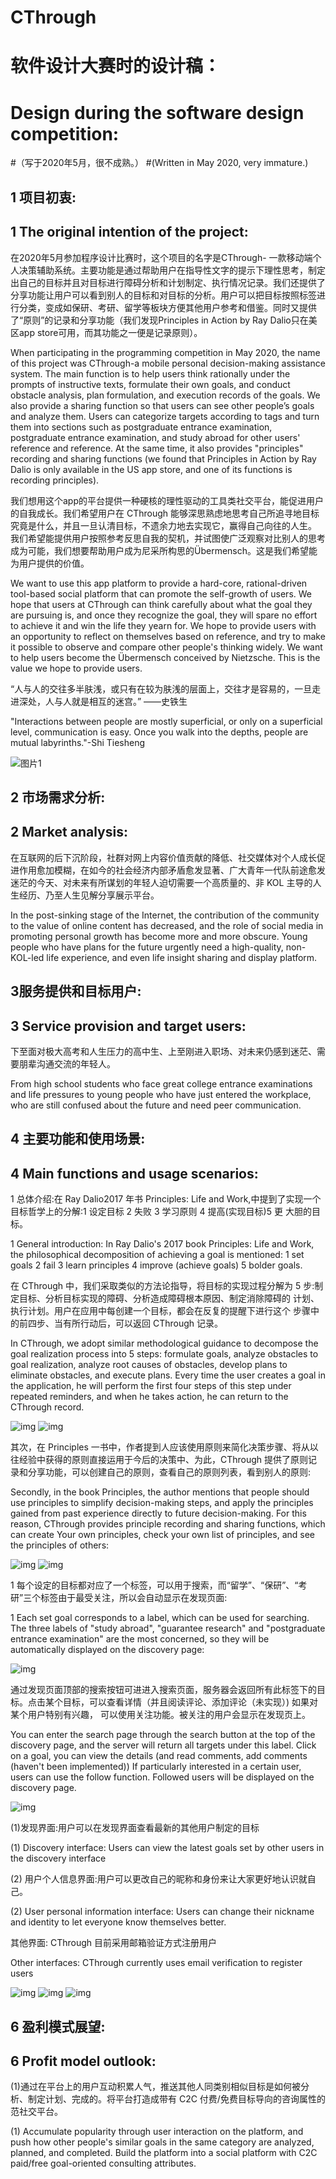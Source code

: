 # CThrough 
# 软件设计大赛时的设计稿：
# Design during the software design competition:

#（写于2020年5月，很不成熟。）
#(Written in May 2020, very immature.)

## 1 项目初衷:
## 1 The original intention of the project:

在2020年5月参加程序设计比赛时，这个项目的名字是CThrough- 一款移动端个人决策辅助系统。主要功能是通过帮助用户在指导性文字的提示下理性思考，制定出自己的目标并且对目标进行障碍分析和计划制定、执行情况记录。我们还提供了分享功能让用户可以看到别人的目标和对目标的分析。用户可以把目标按照标签进行分类，变成如保研、考研、留学等板块方便其他用户参考和借鉴。同时又提供了“原则”的记录和分享功能（我们发现Principles in Action by Ray Dalio只在美区app store可用，而其功能之一便是记录原则）。

When participating in the programming competition in May 2020, the name of this project was CThrough-a mobile personal decision-making assistance system. The main function is to help users think rationally under the prompts of instructive texts, formulate their own goals, and conduct obstacle analysis, plan formulation, and execution records of the goals. We also provide a sharing function so that users can see other people’s goals and analyze them. Users can categorize targets according to tags and turn them into sections such as postgraduate entrance examination, postgraduate entrance examination, and study abroad for other users' reference and reference. At the same time, it also provides "principles" recording and sharing functions (we found that Principles in Action by Ray Dalio is only available in the US app store, and one of its functions is recording principles).

我们想用这个app的平台提供一种硬核的理性驱动的工具类社交平台，能促进用户的自我成长。我们希望用户在 CThrough 能够深思熟虑地思考自己所追寻地目标究竟是什么，并且一旦认清目标，不遗余力地去实现它，赢得自己向往的人生。 我们希望能提供用户按照参考反思自我的契机，并试图使广泛观察对比别人的思考成为可能，我们想要帮助用户成为尼采所构思的Übermensch。这是我们希望能为用户提供的价值。 

We want to use this app platform to provide a hard-core, rational-driven tool-based social platform that can promote the self-growth of users. We hope that users at CThrough can think carefully about what the goal they are pursuing is, and once they recognize the goal, they will spare no effort to achieve it and win the life they yearn for. We hope to provide users with an opportunity to reflect on themselves based on reference, and try to make it possible to observe and compare other people's thinking widely. We want to help users become the Übermensch conceived by Nietzsche. This is the value we hope to provide users.

“人与人的交往多半肤浅，或只有在较为肤浅的层面上，交往才是容易的，一旦走进深处，人与人就是相互的迷宫。” ——史铁生

"Interactions between people are mostly superficial, or only on a superficial level, communication is easy. Once you walk into the depths, people are mutual labyrinths."-Shi Tiesheng

![图片1](./photos/图片1.png)

## 2 市场需求分析:
## 2 Market analysis:

在互联网的后下沉阶段，社群对网上内容价值贡献的降低、社交媒体对个人成长促进作用愈加模糊，在如今的社会经济内部矛盾愈发显著、广大青年一代队前途愈发迷茫的今天、对未来有所谋划的年轻人迫切需要一个高质量的、非 KOL 主导的人生经历、乃至人生见解分享展示平台。 

In the post-sinking stage of the Internet, the contribution of the community to the value of online content has decreased, and the role of social media in promoting personal growth has become more and more obscure. Young people who have plans for the future urgently need a high-quality, non-KOL-led life experience, and even life insight sharing and display platform.

##  3服务提供和目标用户:
## 3 Service provision and target users:

下至面对极大高考和人生压力的高中生、上至刚进入职场、对未来仍感到迷茫、需要朋辈沟通交流的年轻人。 

From high school students who face great college entrance examinations and life pressures to young people who have just entered the workplace, who are still confused about the future and need peer communication.

## 4 主要功能和使用场景:
## 4 Main functions and usage scenarios:

1 总体介绍:在 Ray Dalio2017 年书 Principles: Life and Work,中提到了实现一个目标哲学上的分解:1 设定目标 2 失败 3 学习原则 4 提高(实现目标)5 更 大胆的目标。 

1 General introduction: In Ray Dalio's 2017 book Principles: Life and Work, the philosophical decomposition of achieving a goal is mentioned: 1 set goals 2 fail 3 learn principles 4 improve (achieve goals) 5 bolder goals.

在 CThrough 中，我们采取类似的方法论指导，将目标的实现过程分解为 5 步:制定目标、分析目标实现的障碍、分析造成障碍根本原因、制定消除障碍的 计划、执行计划。用户在应用中每创建一个目标，都会在反复的提醒下进行这个 步骤中的前四步、当有所行动后，可以返回 CThrough 记录。 

In CThrough, we adopt similar methodological guidance to decompose the goal realization process into 5 steps: formulate goals, analyze obstacles to goal realization, analyze root causes of obstacles, develop plans to eliminate obstacles, and execute plans. Every time the user creates a goal in the application, he will perform the first four steps of this step under repeated reminders, and when he takes action, he can return to the CThrough record.

![img](./photos/图片2.png)
![img](./photos/图片3.png)


其次，在 Principles 一书中，作者提到人应该使用原则来简化决策步骤、将从以往经验中获得的原则直接运用于今后的决策中、为此，CThrough 提供了原则记录和分享功能，可以创建自己的原则，查看自己的原则列表，看到别人的原则: 

Secondly, in the book Principles, the author mentions that people should use principles to simplify decision-making steps, and apply the principles gained from past experience directly to future decision-making. For this reason, CThrough provides principle recording and sharing functions, which can create Your own principles, check your own list of principles, and see the principles of others:

![img](./photos/图片4.png)
![img](./photos/图片5.png)

1 每个设定的目标都对应了一个标签，可以用于搜索，而“留学”、“保研”、“考研”三个标签由于最受关注，所以会自动显示在发现页面:

1 Each set goal corresponds to a label, which can be used for searching. The three labels of "study abroad", "guarantee research" and "postgraduate entrance examination" are the most concerned, so they will be automatically displayed on the discovery page:

![img](./photos/图片6.png)


通过发现页面顶部的搜索按钮可进进入搜索页面，服务器会返回所有此标签下的目标。点击某个目标，可以查看详情（并且阅读评论、添加评论（未实现）) 
如果对某个用户特别有兴趣， 可以使用关注功能。被关注的用户会显示在发现页上。 

You can enter the search page through the search button at the top of the discovery page, and the server will return all targets under this label. Click on a goal, you can view the details (and read comments, add comments (haven't been implemented))
If particularly interested in a certain user, users can use the follow function. Followed users will be displayed on the discovery page.

![img](./photos/图片7.png)

(1)发现界面:用户可以在发现界面查看最新的其他用户制定的目标 

(1) Discovery interface: Users can view the latest goals set by other users in the discovery interface

(2) 用户个人信息界面:用户可以更改自己的昵称和身份来让大家更好地认识就自己。 

(2) User personal information interface: Users can change their nickname and identity to let everyone know themselves better.

其他界面:
CThrough 目前采用邮箱验证方式注册用户 

Other interfaces:
CThrough currently uses email verification to register users

![img](./photos/图片8.png)
![img](./photos/图片9.png)
![img](./photos/图片10.png)

##  6 盈利模式展望:
## 6 Profit model outlook:

(1)通过在平台上的用户互动积累人气，推送其他人同类别相似目标是如何被分析、制定计划、完成的。将平台打造成带有 C2C 付费/免费目标导向的咨询属性的范社交平台。 

(1) Accumulate popularity through user interaction on the platform, and push how other people's similar goals in the same category are analyzed, planned, and completed. Build the platform into a social platform with C2C paid/free goal-oriented consulting attributes.

